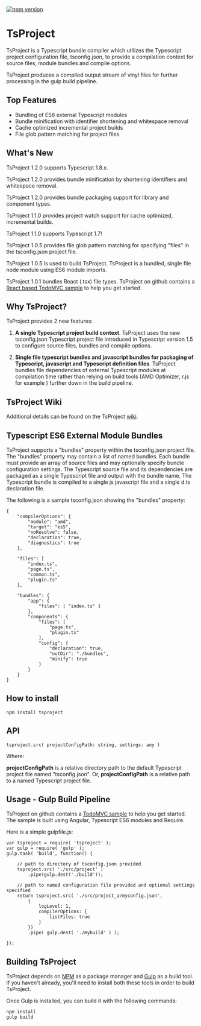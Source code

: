 ﻿[![npm version](https://badge.fury.io/js/tsproject.svg)](http://badge.fury.io/js/tsproject)
# TsProject
TsProject is a Typescript bundle compiler which utilizes the Typescript project configuration file, tsconfig.json, to provide a compilation context for source files, module bundles and compile options.

TsProject produces a compiled output stream of vinyl files for further processing in the gulp build pipeline.

## Top Features

* Bundling of ES6 external Typescript modules
* Bundle minification with identifier shortening and whitespace removal
* Cache optimized incremental project builds
* File glob pattern matching for project files
 
## What's New

TsProject 1.2.0 supports Typescript 1.8.x.

TsProject 1.2.0 provides bundle minification by shortening identifiers and whitespace removal.

TsProject 1.2.0 provides bundle packaging support for library and component types.

TsProject 1.1.0 provides project watch support for cache optimized, incremental builds.

TsProject 1.1.0 supports Typescript 1.7!

TsProject 1.0.5 provides file glob pattern matching for specifying "files" in the tsconfig.json project file.

TsProject 1.0.5 is used to build TsProject. TsProject is a bundled, single file node module using ES6 module imports.

TsProject 1.0.1 bundles React (.tsx) file types. TsProject on github contains a [React based TodoMVC sample](https://github.com/ToddThomson/tsproject/tree/master/ReactTodoMVC) to help you get started.

## Why TsProject?

TsProject provides 2 new features:

1. **A single Typescript project build context**. TsProject uses the new tsconfig.json Typescript project file introduced in Typescript version 1.5 to configure source files, bundles and compile options.

2. **Single file typescript bundles and javascript bundles for packaging of Typescript, javascript and Typescript definition files**. TsProject bundles file dependencies of external Typescript modules at compilation time rather than relying on build tools (AMD Optimizer, r.js for example ) further down in the build pipeline.

## TsProject Wiki

Additional details can be found on the TsProject [wiki](https://github.com/ToddThomson/tsproject/wiki).

## Typescript ES6 External Module Bundles

TsProject supports a "bundles" property within the tsconfig.json project file. The "bundles" property may contain a list of named bundles. Each bundle must provide an array of source files and may optionally specify bundle configuration settings. 
The Typescript source file and its dependencies are packaged as a single Typescript file and output with the bundle name. The Typescript bundle is compiled to a single js javascript file and a single d.ts declaration file.

The following is a sample tsconfig.json showing the "bundles" property:

```
{
    "compilerOptions": {
        "module": "amd",
        "target": "es5",
        "noResolve": false,
        "declaration": true,
        "diagnostics": true
    },

    "files": [
        "index.ts",
        "page.ts",
        "common.ts",
		"plugin.ts"
    ],
    
    "bundles": {
        "app": {
            "files": [ "index.ts" ]
        },
        "components": {
            "files": [
                "page.ts",
                "plugin.ts"
            ],
            "config": {
			    "declaration": true,
                "outDir": "./bundles",
				"minify": true  
            }
        }
    }
}
```

## How to install

```
npm install tsproject
```

## API

    tsproject.src( projectConfigPath: string, settings: any )

Where:

**projectConfigPath** is a relative directory path to the default Typescript project file named "tsconfig.json".
Or,
**projectConfigPath** is a relative path to a named Typescript project file.   

## Usage - Gulp Build Pipeline

TsProject on github contains a [TodoMVC sample](https://github.com/ToddThomson/tsproject/tree/master/TsProjectTodoMVC) to help you get started.
The sample is built using Angular, Typescript ES6 modules and Require.

Here is a simple gulpfile.js:

```
var tsproject = require( 'tsproject' );
var gulp = require( 'gulp' );
gulp.task( 'build', function() {

    // path to directory of tsconfig.json provided
    tsproject.src( './src/project' )
        .pipe(gulp.dest('./build'));

    // path to named configuration file provided and optional settings specified 
    return tsproject.src( './src/project_a/myconfig.json',
		{ 
			logLevel: 1,
			compilerOptions: {
				listFiles: true
			} 
		})
        .pipe( gulp.dest( './mybuild' ) );

});
```

## Building TsProject

TsProject depends on [NPM](https://docs.npmjs.com/) as a package manager and 
[Gulp](https://github.com/gulpjs/gulp/blob/master/docs/getting-started.md) as a build tool. 
If you haven't already, you'll need to install both these tools in order to 
build TsProject.

Once Gulp is installed, you can build it with the following commands:

```
npm install
gulp build
```  

